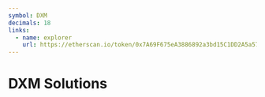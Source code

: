 ```yaml
---
symbol: DXM
decimals: 18
links:
  - name: explorer
    url: https://etherscan.io/token/0x7A69F675eA3886892a3bd15C1DD2A5a579b7f7dc
---
```


# DXM Solutions
